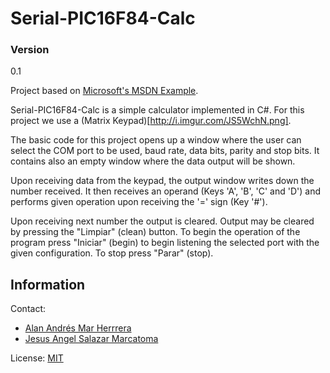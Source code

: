 # Serial-PIC16F84-Calc
### Version
0.1

Project based on [Microsoft's MSDN Example](https://code.msdn.microsoft.com/windowsdesktop/SerialPort-brief-Example-ac0d5004).

Serial-PIC16F84-Calc is a simple calculator implemented in C#. For this project we use a (Matrix Keypad)[http://i.imgur.com/JS5WchN.png].

The basic code for this project opens up a window where the user can select the COM port to be used, baud rate, data bits, parity and stop bits. It contains also an empty window where the data output will be shown.

Upon receiving data from the keypad, the output window writes down the number received. It then receives an operand (Keys 'A', 'B', 'C' and 'D') and performs given operation upon receiving the '=' sign (Key '#').

Upon receiving next number the output is cleared. Output may be cleared by pressing the "Limpiar" (clean) button. To begin the operation of the program press "Iniciar" (begin) to begin listening the selected port with the given configuration. To stop press "Parar" (stop).

Information
----
Contact:
   - [Alan Andrés Mar Herrrera](alan75_mar@hotmail.com)
   - [Jesus Angel Salazar Marcatoma](missing@gmail.com)

License: [MIT](https://github.com/dagonar/Serial-PIC16F84-Calc/blob/master/LICENSE.md)